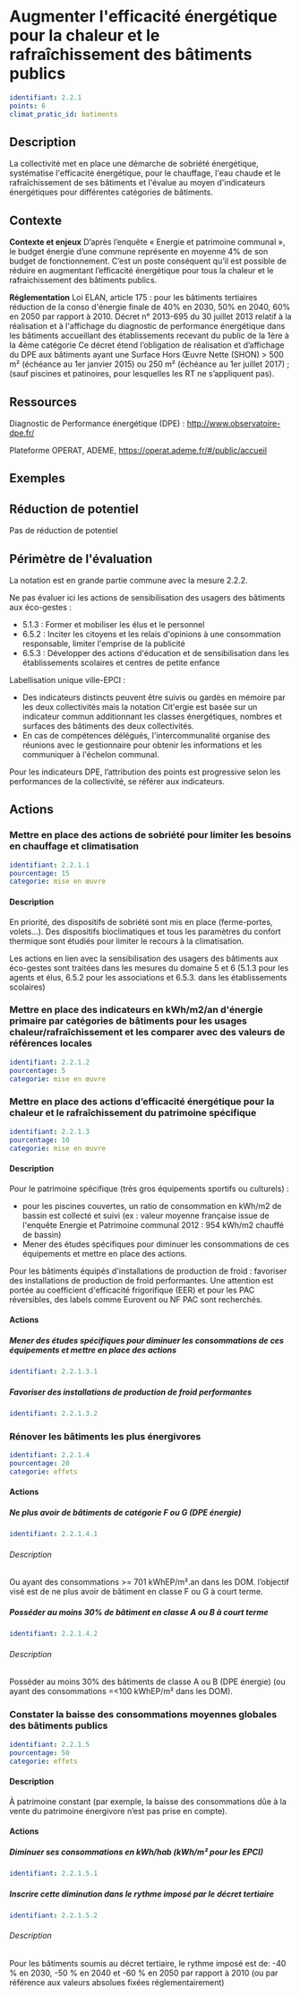 # Augmenter l'efficacité énergétique pour la chaleur et le rafraîchissement des bâtiments publics
```yaml
identifiant: 2.2.1
points: 6
climat_pratic_id: batiments
```
## Description
La collectivité met en place une démarche de sobriété énergétique, systématise l'efficacité énergétique, pour le chauffage, l'eau chaude et le rafraîchissement de ses bâtiments et l'évalue au moyen d'indicateurs énergétiques pour différentes catégories de bâtiments.

## Contexte
**Contexte et enjeux**
D’après l’enquête « Energie et patrimoine communal », le budget énergie d’une commune représente en moyenne 4% de son budget de fonctionnement. C’est un poste conséquent qu’il est possible de réduire en augmentant l’efficacité énergétique pour tous la chaleur et le rafraichissement des bâtiments publics.

**Réglementation**
Loi ELAN, article 175 : pour les bâtiments tertiaires réduction de la conso d'énergie finale de 40% en 2030, 50% en 2040, 60% en 2050 par rapport à 2010.
Décret n° 2013-695 du 30 juillet 2013 relatif à la réalisation et à l'affichage du diagnostic de performance énergétique dans les bâtiments accueillant des établissements recevant du public de la 1ère à la 4ème catégorie
Ce décret étend l’obligation de réalisation et d’affichage du DPE aux bâtiments ayant une Surface Hors Œuvre Nette (SHON) &gt; 500 m² (échéance au 1er janvier 2015) ou 250 m² (échéance au 1er juillet 2017) ; (sauf piscines et patinoires, pour lesquelles les RT ne s’appliquent pas).

## Ressources
Diagnostic de Performance énergétique (DPE) : <a href="http://www.observatoire-dpe.fr/">http://www.observatoire-dpe.fr/</a>

Plateforme OPERAT, ADEME, <a href="https://operat.ademe.fr/#/public/accueil">https://operat.ademe.fr/#/public/accueil</a>

## Exemples

## Réduction de potentiel
Pas de réduction de potentiel

## Périmètre de l'évaluation
La notation est en grande partie commune avec la mesure 2.2.2.

Ne pas évaluer ici les actions de sensibilisation des usagers des bâtiments aux éco-gestes :
- 5.1.3 : Former et mobiliser les élus et le personnel
- 6.5.2 : Inciter les citoyens et les relais d'opinions à une consommation responsable, limiter l'emprise de la publicité
- 6.5.3 : Développer des actions d'éducation et de sensibilisation dans les établissements scolaires et centres de petite enfance

Labellisation unique ville-EPCI : 
- Des indicateurs distincts peuvent être suivis ou gardés en mémoire par les deux collectivités mais la notation Cit'ergie est basée sur un indicateur commun additionnant les classes énergétiques, nombres et surfaces des bâtiments des deux collectivités.
- En cas de compétences délégués, l'intercommunalité organise des réunions avec le gestionnaire pour obtenir les informations et les communiquer à l'échelon communal. 

Pour les indicateurs DPE, l’attribution des points est progressive selon les performances de la collectivité, se référer aux indicateurs.

## Actions
### Mettre en place des actions de sobriété pour limiter les besoins en chauffage et climatisation
```yaml
identifiant: 2.2.1.1
pourcentage: 15
categorie: mise en œuvre
```
#### Description
En priorité, des dispositifs de sobriété sont mis en place (ferme-portes, volets…). Des dispositifs bioclimatiques et tous les paramètres du confort thermique sont étudiés pour limiter le recours à la climatisation.

Les actions en lien avec la sensibilisation des usagers des bâtiments aux éco-gestes sont traitées dans les mesures du domaine 5 et 6 (5.1.3 pour les agents et élus, 6.5.2 pour les associations et 6.5.3. dans les établissements scolaires)




### Mettre en place des indicateurs en kWh/m2/an d'énergie primaire par catégories de bâtiments pour les usages chaleur/rafraîchissement et les comparer avec des valeurs de références locales
```yaml
identifiant: 2.2.1.2
pourcentage: 5
categorie: mise en œuvre
```


### Mettre en place des actions d’efficacité énergétique pour la chaleur et le rafraîchissement du patrimoine spécifique
```yaml
identifiant: 2.2.1.3
pourcentage: 10
categorie: mise en œuvre
```
#### Description
Pour le patrimoine spécifique (très gros équipements sportifs ou culturels) :
- pour les piscines couvertes, un ratio de consommation en kWh/m2 de bassin est collecté et suivi (ex : valeur moyenne française issue de l'enquête Energie et Patrimoine communal 2012 : 954 kWh/m2 chauffé de bassin)
- Mener des études spécifiques pour diminuer les consommations de ces équipements et mettre en place des actions.

Pour les bâtiments équipés d'installations de production de froid : favoriser des installations de production de froid performantes. Une attention est portée au coefficient d'efficacité frigorifique (EER) et pour les PAC réversibles, des labels comme Eurovent ou NF PAC sont recherchés.



#### Actions
##### Mener des études spécifiques pour diminuer les consommations de ces équipements et mettre en place des actions
```yaml
identifiant: 2.2.1.3.1
```

##### Favoriser des installations de production de froid performantes
```yaml
identifiant: 2.2.1.3.2
```


### Rénover les bâtiments les plus énergivores
```yaml
identifiant: 2.2.1.4
pourcentage: 20
categorie: effets
```


#### Actions
##### Ne plus avoir de bâtiments de catégorie F ou G (DPE énergie)
```yaml
identifiant: 2.2.1.4.1
```
###### Description
Ou ayant des consommations >= 701 kWhEP/m².an dans les DOM. l’objectif visé est de ne plus avoir de bâtiment en classe F ou G à court terme.

##### Posséder au moins 30% de bâtiment en classe A ou B à court terme
```yaml
identifiant: 2.2.1.4.2
```
###### Description
Posséder au moins 30% des bâtiments de classe A ou B (DPE énergie) (ou ayant des consommations =<100 kWhEP/m² dans les DOM).


### Constater la baisse des consommations moyennes globales des bâtiments publics
```yaml
identifiant: 2.2.1.5
pourcentage: 50
categorie: effets
```
#### Description
À patrimoine constant (par exemple, la baisse des consommations dûe à la vente du patrimoine énergivore n’est pas prise en compte).



#### Actions
##### Diminuer ses consommations en kWh/hab (kWh/m² pour les EPCI)
```yaml
identifiant: 2.2.1.5.1
```

##### Inscrire cette diminution dans le rythme imposé par le décret tertiaire
```yaml
identifiant: 2.2.1.5.2
```
###### Description
Pour les bâtiments soumis au décret tertiaire, le rythme imposé est de: -40 % en 2030, -50 % en 2040 et -60 % en 2050 par rapport à 2010 (ou par référence aux valeurs absolues fixées réglementairement)
